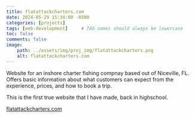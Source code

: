 ```yaml
---
title: flatattackcharters.com
date: 2024-05-29 15:34:00 -0500
categories: [projects]
tags: [web-development]     # TAG names should always be lowercase
toc: false
comments: false
image:
    path: ../assets/img/proj_img/flatattackcharters.png
    alt: flatattackcharters.com
---
```


Website for an inshore charter fishing compnay based out of Niceville, FL. Offers basic information about what customers can expect from the experience, prices, and how to book a trip.

This is the first true website that I have made, back in highschool.

[flatattackcharters.com](https://flatattackcharters.com)